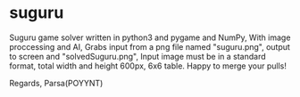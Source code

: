 # suguru
Suguru game solver written in python3 and pygame and NumPy, With image proccessing and AI, Grabs input from a png file named "suguru.png", output to screen and "solvedSuguru.png", Input image must be in a standard format, total width and height 600px, 6x6 table.
Happy to merge your pulls!

Regards, 
Parsa(POYYNT)

